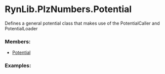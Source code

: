 # <a id="RynLib.PlzNumbers.Potential">RynLib.PlzNumbers.Potential</a>
    
Defines a general potential class that makes use of the PotentialCaller and PotentialLoader

### Members:

  - [Potential](Potential/Potential.md)

### Examples:

